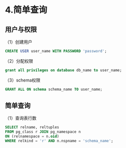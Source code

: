 # 4.简单查询

## 用户与权限

（1）创建用户

```sql
CREATE USER user_name WITH PASSWORD 'password';
```

（2）分配权限

```sql
grant all privileges on database db_name to user_name;
```

（3）schema权限

```sql
GRANT ALL ON schema schema_name TO user_name;
```


## 简单查询

（1）查询表行数

```sql
SELECT relname, reltuples
FROM pg_class r JOIN pg_namespace n
ON (relnamespace = n.oid)
WHERE relkind = 'r' AND n.nspname = 'schema_name';
```
